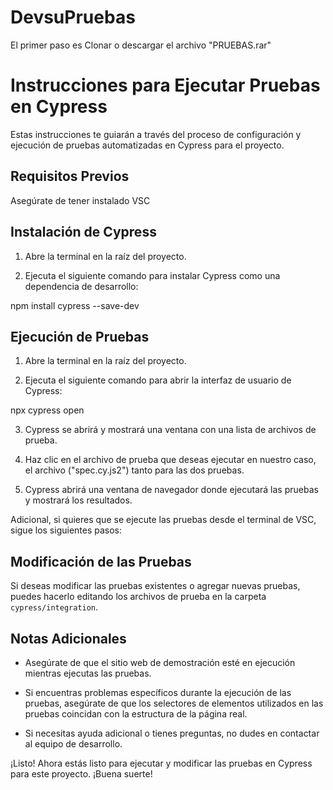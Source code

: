 # DevsuPruebas

El primer paso es Clonar o descargar el archivo "PRUEBAS.rar"

# Instrucciones para Ejecutar Pruebas en Cypress

Estas instrucciones te guiarán a través del proceso de configuración y ejecución de pruebas automatizadas en Cypress para el proyecto.

## Requisitos Previos

Asegúrate de tener instalado VSC

## Instalación de Cypress

1. Abre la terminal en la raíz del proyecto.

2. Ejecuta el siguiente comando para instalar Cypress como una dependencia de desarrollo:

npm install cypress --save-dev


## Ejecución de Pruebas

1. Abre la terminal en la raíz del proyecto.

2. Ejecuta el siguiente comando para abrir la interfaz de usuario de Cypress:

npx cypress open

3. Cypress se abrirá y mostrará una ventana con una lista de archivos de prueba.

4. Haz clic en el archivo de prueba que deseas ejecutar en nuestro caso, el archivo ("spec.cy.js2") tanto para las dos pruebas.

5. Cypress abrirá una ventana de navegador donde ejecutará las pruebas y mostrará los resultados.

Adicional, si quieres que se ejecute las pruebas desde el terminal de VSC, sigue los siguientes pasos:


## Modificación de las Pruebas

Si deseas modificar las pruebas existentes o agregar nuevas pruebas, puedes hacerlo editando los archivos de prueba en la carpeta `cypress/integration`.

## Notas Adicionales

- Asegúrate de que el sitio web de demostración esté en ejecución mientras ejecutas las pruebas.

- Si encuentras problemas específicos durante la ejecución de las pruebas, asegúrate de que los selectores de elementos utilizados en las pruebas coincidan con la estructura de la página real.

- Si necesitas ayuda adicional o tienes preguntas, no dudes en contactar al equipo de desarrollo.

¡Listo! Ahora estás listo para ejecutar y modificar las pruebas en Cypress para este proyecto. ¡Buena suerte!


